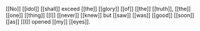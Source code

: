 [[No]] [[idol]] [[shall]] exceed [[the]] [[glory]] [[of]] [[the]] [[truth]], [[the]] [[one]] [[thing]] [[I]] [[never]] [[knew]] but [[saw]] [[was]] [[good]] [[soon]] [[as]] [[I]] opened [[my]] [[eyes]].